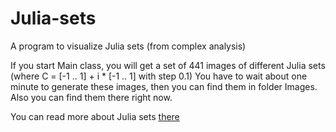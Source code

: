 # Julia-sets
A program to visualize Julia sets (from complex analysis)

If you start Main class, you will get a set of 441 images of different Julia sets (where C = [-1 .. 1] + i * [-1 .. 1] with step 0.1)
You have to wait about one minute to generate these images, then you can find them in folder Images.
Also you can find them there right now.

You can read more about Julia sets [there](https://en.wikipedia.org/wiki/Julia_set)
